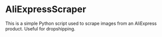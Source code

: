 # AliExpressScraper
This is a simple Python script used to scrape images from an AliExpress product. Useful for dropshipping.
